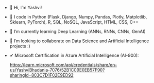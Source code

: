 - 👋 Hi, I’m Yashvi!
- 👀 I code in Python (Flask, Django, Numpy, Pandas, Plotly, Matplotlib, Sklearn, PyTorch), R, SQL, NoSQL, JavaScript, HTML, CSS, C++
- 🌱 I’m currently learning Deep Learning (ANNs, RNNs, CNNs, GenAI)
- 💞️ I’m looking to collaborate on Data Science and Artificial Intelligence projects :)
- ✔ Microsoft Certification in Azure Artificial Intelligence (AI-900):
  
  https://learn.microsoft.com/api/credentials/share/en-us/YashviBhadania-7076/52B1C09E0EB57F90?sharingId=803C7D1F02E9ED92 

<!---
Yashvi01111001/Yashvi01111001 is a ✨ special ✨ repository because its `README.md` (this file) appears on your GitHub profile.
You can click the Preview link to take a look at your changes.
--->
